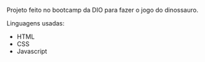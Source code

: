 Projeto feito no bootcamp da DIO para fazer o jogo do dinossauro.

Linguagens usadas:

* HTML 
* CSS
* Javascript